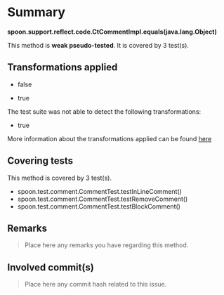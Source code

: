 # Summary
**spoon.support.reflect.code.CtCommentImpl.equals(java.lang.Object)**

This method is **weak pseudo-tested**.
It is covered by 3 test(s). 


## Transformations applied

- false

- true


The test suite was not able to detect the following transformations:
 * true 


More information about the transformations applied can be found [here](https://github.com/STAMP-project/pitest-descartes)

## Covering tests
This method is covered by 3 test(s).
* spoon.test.comment.CommentTest.testInLineComment()
* spoon.test.comment.CommentTest.testRemoveComment()
* spoon.test.comment.CommentTest.testBlockComment()


## Remarks
> Place here any remarks you have regarding this method.

## Involved commit(s)

> Place here any commit hash related to this issue.

